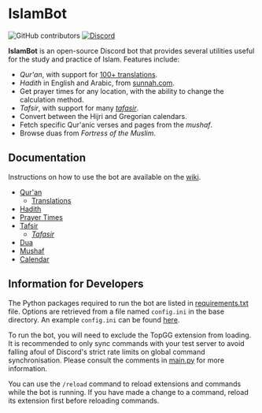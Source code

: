 

# IslamBot  
 ![GitHub contributors](https://img.shields.io/github/contributors/galacticwarrior9/IslamBot) [![Discord](https://img.shields.io/discord/610613297452023837?label=Support%20Server)](https://discord.gg/Ud3MHJR)  

**IslamBot** is an open-source Discord bot that provides several utilities useful for the study and practice of Islam. Features include:
  
* *Qur'an*, with support for [100+ translations](https://github.com/galacticwarrior9/IslamBot/wiki/Qur%27an-Translation-List).  
* *Hadith* in English and Arabic, from [sunnah.com](https://sunnah.com).  
* Get prayer times for any location, with the ability to change the calculation method.
*  *Tafsir*, with support for many [*tafasir*](https://github.com/galacticwarrior9/IslamBot/wiki/Tafsir-List).
* Convert between the Hijri and Gregorian calendars.  
* Fetch specific Qur'anic verses and pages from the *mushaf*.   
* Browse duas from *Fortress of the Muslim*.

## Documentation
Instructions on how to use the bot are available on the [wiki](https://github.com/galacticwarrior9/IslamBot/wiki). 

 - [Qur'an](https://github.com/galacticwarrior9/IslamBot/wiki/Qur%27an)
	 - [Translations](v)
 - [Hadith](https://github.com/galacticwarrior9/IslamBot/wiki/Hadith)
 - [Prayer Times](https://github.com/galacticwarrior9/IslamBot/wiki/Prayer-Times)
 - [Tafsir](https://github.com/galacticwarrior9/IslamBot/wiki/Tafsir)
	 - [*Tafasir*](https://github.com/galacticwarrior9/IslamBot/wiki/Tafsir-List)
 - [Dua](https://github.com/galacticwarrior9/IslamBot/wiki/Dua)
 - [Mushaf](https://github.com/galacticwarrior9/IslamBot/wiki/Mushaf)
 - [Calendar](https://github.com/galacticwarrior9/IslamBot/wiki/Calendar)

## Information for Developers

The Python packages required to run the bot are listed in [requirements.txt](https://github.com/galacticwarrior9/IslamBot/blob/master/requirements.txt) file. Options are retrieved from a file named `config.ini` in the base directory. An example `config.ini` can be found [here](https://github.com/galacticwarrior9/IslamBot/blob/master/example_config.ini).

To run the bot, you will need to exclude the TopGG extension from loading. It is recommended to only sync commands with your test server to avoid falling afoul of Discord's strict rate limits on global command synchronisation. Please consult the comments in [main.py](https://github.com/galacticwarrior9/IslamBot/blob/master/main.py) for more information.

You can use the `/reload` command to reload extensions and commands while the bot is running. If you have made a change to a command, reload its extension first before reloading commands.
